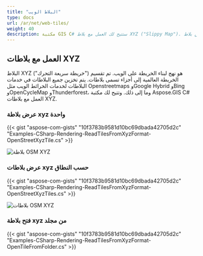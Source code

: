 ```yaml
---
title: "البلاط الويب"
type: docs
url: /ar/net/web-tiles/
weight: 40
description: مكتبة GIS C# ستتيح لك العمل مع بلاط XYZ ("Slippy Map"). يرجى الاطلاع على أكواد العينة لعرض بلاط XYZ وعرض بلاطات XYZ حسب النطاق ومن المجلد.
---
```


## **العمل مع بلاطات XYZ**
البلاط XYZ ("خريطة سريعة التحرك") هو نهج لبناء الخريطة على الويب. تم تقسيم الخريطة العالمية إلى أجزاء تسمى بلاطات. يتم تخزين جميع البلاطات في خدمات البلاطات لخدمات الخرائط الويب مثل Openstreetmaps وGoogle Hybrid وBing وOpenCycleMap وThunderforest، وما إلى ذلك. وتتيح لك مكتبة Aspose.GIS C# العمل مع بلاطات XYZ.
### **عرض بلاطة xyz واحدة**
{{< gist "aspose-com-gists" "10f3783b9581d10bc69dbada42705d2c" "Examples-CSharp-Rendering-ReadTilesFromXyzFormat-OpenStreetXyzTile.cs" >}}


![بلاطة OSM XYZ](osm_tile.png)
### **عرض بلاطات xyz حسب النطاق**
{{< gist "aspose-com-gists" "10f3783b9581d10bc69dbada42705d2c" "Examples-CSharp-Rendering-ReadTilesFromXyzFormat-OpenStreetXyzTiles.cs" >}}


![بلاطات OSM XYZ](osm_tiles.png)
### **فتح بلاطة xyz من مجلد**
{{< gist "aspose-com-gists" "10f3783b9581d10bc69dbada42705d2c" "Examples-CSharp-Rendering-ReadTilesFromXyzFormat-OpenTileFromFolder.cs" >}}
